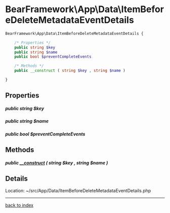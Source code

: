# BearFramework\App\Data\ItemBeforeDeleteMetadataEventDetails

```php
BearFramework\App\Data\ItemBeforeDeleteMetadataEventDetails {

	/* Properties */
	public string $key
	public string $name
	public bool $preventCompleteEvents

	/* Methods */
	public __construct ( string $key , string $name )

}
```

## Properties

##### public string $key

##### public string $name

##### public bool $preventCompleteEvents

## Methods

##### public [__construct](bearframework.app.data.itembeforedeletemetadataeventdetails.__construct.method.md) ( string $key , string $name )

## Details

Location: ~/src/App/Data/ItemBeforeDeleteMetadataEventDetails.php

---

[back to index](index.md)

